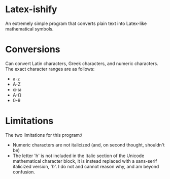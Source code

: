# Latex-ishify
An extremely simple program that converts plain text into Latex-like mathematical symbols.
# Conversions
Can convert Latin characters, Greek characters, and numeric characters. The exact character ranges are as follows:
* a-z
* A-Z
* α-ω
* Α-Ω
* 0-9

# Limitations
The two limitations for this program:\
* Numeric characters are not italicized (and, on second thought, shouldn't be)
* The letter 'h' is not included in the Italic section of the Unicode mathematical character block, it is instead replaced with a sans-serif italicized version, '𝘩'. I do not and cannot reason why, and am beyond confusion.

